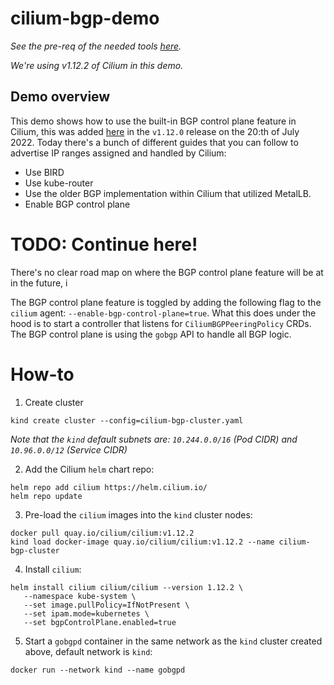 # cilium-bgp-demo

_See the pre-req of the needed tools [here](https://docs.cilium.io/en/v1.12/gettingstarted/kind/)._

_We're using v1.12.2 of Cilium in this demo._

## Demo overview

This demo shows how to use the built-in BGP control plane feature in Cilium, this was added [here](https://github.com/cilium/cilium/pull/18860) in the `v1.12.0` release on the 20:th of July 2022. Today there's a bunch of different guides that you can follow to advertise IP ranges assigned and handled by Cilium:
* Use BIRD
* Use kube-router
* Use the older BGP implementation within Cilium that utilized MetalLB.
* Enable BGP control plane

# TODO: Continue here!
There's no clear road map on where the BGP control plane feature will be at in the future, i

The BGP control plane feature is toggled by adding the following flag to the `cilium` agent: `--enable-bgp-control-plane=true`. What this does under the hood is to start a controller that listens for `CiliumBGPPeeringPolicy` CRDs. The BGP control plane is using the `gobgp` API to handle all BGP logic.

# How-to
1. Create cluster
```
kind create cluster --config=cilium-bgp-cluster.yaml
```
_Note that the `kind` default subnets are: `10.244.0.0/16` (Pod CIDR) and `10.96.0.0/12` (Service CIDR)_

2. Add the Cilium `helm` chart repo:
```
helm repo add cilium https://helm.cilium.io/
helm repo update
```
3. Pre-load the `cilium` images into the `kind` cluster nodes:
```
docker pull quay.io/cilium/cilium:v1.12.2
kind load docker-image quay.io/cilium/cilium:v1.12.2 --name cilium-bgp-cluster
```
4. Install `cilium`:
```
helm install cilium cilium/cilium --version 1.12.2 \
   --namespace kube-system \
   --set image.pullPolicy=IfNotPresent \
   --set ipam.mode=kubernetes \
   --set bgpControlPlane.enabled=true
```
5. Start a `gobgpd` container in the same network as the `kind` cluster created above, default network is `kind`:
```
docker run --network kind --name gobgpd
``` 
